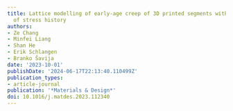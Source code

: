 ```yaml
---
title: Lattice modelling of early-age creep of 3D printed segments with the consideration
  of stress history
authors:
- Ze Chang
- Minfei Liang
- Shan He
- Erik Schlangen
- Branko Šavija
date: '2023-10-01'
publishDate: '2024-06-17T22:13:40.110499Z'
publication_types:
- article-journal
publication: '*Materials & Design*'
doi: 10.1016/j.matdes.2023.112340
---
```


